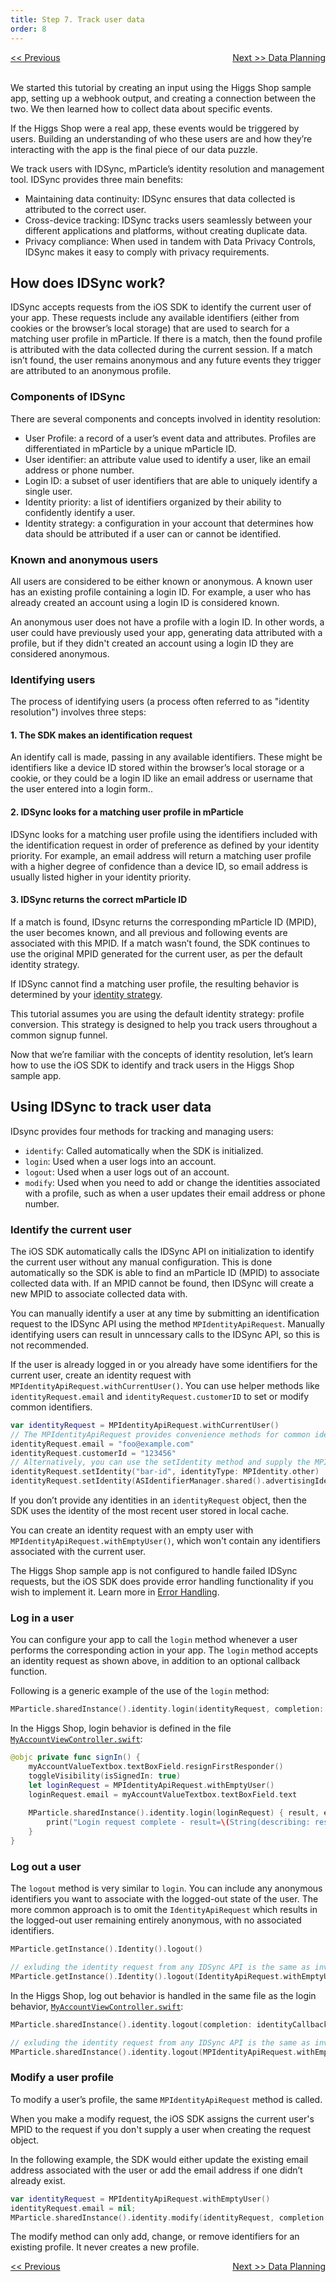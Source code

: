 ```yaml
---
title: Step 7. Track user data
order: 8
---
```

<a href="/developers/tutorials/ios/track-events/" style="position:relative; float:left"><< Previous</a>
<a href="/developers/tutorials/ios/data-planning/" style="position:relative; float:right">Next >> Data Planning</a>
<br/>
<br/>

We started this tutorial by creating an input using the Higgs Shop sample app, setting up a webhook output, and creating a connection between the two. We then learned how to collect data about specific events.

If the Higgs Shop were a real app, these events would be triggered by users. Building an understanding of who these users are and how they’re interacting with the app is the final piece of our data puzzle.

We track users with IDSync, mParticle’s identity resolution and management tool. IDSync provides three main benefits:

* Maintaining data continuity: IDSync ensures that data collected is attributed to the correct user.
* Cross-device tracking: IDSync tracks users seamlessly between your different applications and platforms, without creating duplicate data.
* Privacy compliance: When used in tandem with Data Privacy Controls, IDSync makes it easy to comply with privacy requirements.

## How does IDSync work?

IDSync accepts requests from the iOS SDK to identify the current user of your app. These requests include any available identifiers (either from cookies or the browser’s local storage) that are used to search for a matching user profile in mParticle. If there is a match, then the found profile is attributed with the data collected during the current session. If a match isn’t found, the user remains anonymous and any future events they trigger are attributed to an anonymous profile.

### Components of IDSync

There are several components and concepts involved in identity resolution:

* User Profile: a record of a user’s event data and attributes. Profiles are differentiated in mParticle by a unique mParticle ID.
* User identifier: an attribute value used to identify a user, like an email address or phone number.
* Login ID: a subset of user identifiers that are able to uniquely identify a single user.
* Identity priority: a list of identifiers organized by their ability to confidently identify a user.
* Identity strategy: a configuration in your account that determines how data should be attributed if a user can or cannot be identified.

### Known and anonymous users

All users are considered to be either known or anonymous. A known user has an existing profile containing a login ID. For example, a user who has already created an account using a login ID is considered known.

An anonymous user does not have a profile with a login ID. In other words, a user could have previously used your app, generating data attributed with a profile, but if they didn't created an account using a login ID they are considered anonymous.

### Identifying users

The process of identifying users (a process often referred to as "identity resolution") involves three steps:

#### 1. The SDK makes an identification request

An identify call is made, passing in any available identifiers. These might be identifiers like a device ID stored within the browser’s local storage or a cookie, or they could be a login ID like an email address or username that the user entered into a login form..

#### 2. IDSync looks for a matching user profile in mParticle

IDSync looks for a matching user profile using the identifiers included with the identification request in order of preference as defined by your identity priority. For example, an email address will return a matching user profile with a higher degree of confidence than a device ID, so email address is usually listed higher in your identity priority.

#### 3. IDSync returns the correct mParticle ID

If a match is found, IDsync returns the corresponding mParticle ID (MPID), the user becomes known, and all previous and following events are associated with this MPID. If a match wasn’t found, the SDK continues to use the original MPID generated for the current user, as per the default identity strategy. 

If IDSync cannot find a matching user profile, the resulting behavior is determined by your [identity strategy](https://docs.mparticle.com/guides/idsync/introduction).

<aside>
    This tutorial assumes you are using the default identity strategy: profile conversion. This strategy is designed to help you track users throughout a common signup funnel.
</aside>

Now that we’re familiar with the concepts of identity resolution, let’s learn how to use the iOS SDK to identify and track users in the Higgs Shop sample app.

## Using IDSync to track user data

IDsync provides four methods for tracking and managing users:

* `identify`: Called automatically when the SDK is initialized.
* `login`: Used when a user logs into an account.
* `logout`: Used when a user logs out of an account.
* `modify`: Used when you need to add or change the identities associated with a profile, such as when a user updates their email address or phone number.


### Identify the current user

The iOS SDK automatically calls the IDSync API on initialization to identify the current user without any manual configuration. This is done automatically so the SDK is able to find an mParticle ID (MPID) to associate collected data with. If an MPID cannot be found, then IDSync will create a new MPID to associate collected data with.

You can manually identify a user at any time by submitting an identification request to the IDSync API using the method `MPIdentityApiRequest`. Manually identifying users can result in unncessary calls to the IDSync API, so this is not recommended.

If the user is already logged in or you already have some identifiers for the current user, create an identity request with `MPIdentityApiRequest.withCurrentUser()`. You can use helper methods like `identityRequest.email` and `identityRequest.customerID` to set or modify common identifiers.

~~~swift
var identityRequest = MPIdentityApiRequest.withCurrentUser()
// The MPIdentityApiRequest provides convenience methods for common identifiers like email and customerIDs
identityRequest.email = "foo@example.com"
identityRequest.customerId = "123456"
// Alternatively, you can use the setIdentity method and supply the MPIdentity type manually
identityRequest.setIdentity("bar-id", identityType: MPIdentity.other)
identityRequest.setIdentity(ASIdentifierManager.shared().advertisingIdentifier.uuidString, identityType: MPIdentity.iOSAdvertiserId)
~~~

If you don’t provide any identities in an `identityRequest` object, then the SDK uses the identity of the most recent user stored in local cache. 

You can create an identity request with an empty user with `MPIdentityApiRequest.withEmptyUser()`, which won't contain any identifiers associated with the current user.

The Higgs Shop sample app is not configured to handle failed IDSync requests, but the iOS SDK does provide error handling functionality if you wish to implement it. Learn more in [Error Handling](https://docs.mparticle.com/developers/sdk/ios/idsync/#error-handling). 

### Log in a user

You can configure your app to call the `login` method whenever a user performs the corresponding action in your app. The `login` method accepts an identity request as shown above, in addition to an optional callback function.

Following is a generic example of the use of the `login` method:

~~~swift
MParticle.sharedInstance().identity.login(identityRequest, completion: identityCallback)
~~~

In the Higgs Shop, login behavior is defined in the file [`MyAccountViewController.swift`](https://github.com/mParticle/mparticle-apple-sample-apps/blob/main/core-sdk-samples/higgs-shop-sample-app/HiggsShopSampleApp/MyAccountViewController.swift):

~~~swift
@objc private func signIn() {
    myAccountValueTextbox.textBoxField.resignFirstResponder()
    toggleVisibility(isSignedIn: true)
    let loginRequest = MPIdentityApiRequest.withEmptyUser()
    loginRequest.email = myAccountValueTextbox.textBoxField.text
    
    MParticle.sharedInstance().identity.login(loginRequest) { result, error in
        print("Login request complete - result=\(String(describing: result)) error=\(String(describing: error))")
    }
}
~~~

### Log out a user

The `logout` method is very similar to `login`. You can include any anonymous identifiers you want to associate with the logged-out state of the user. The more common approach is to omit the `IdentityApiRequest` which results in the logged-out user remaining entirely anonymous, with no associated identifiers.

~~~swift
MParticle.getInstance().Identity().logout()

// exluding the identity request from any IDSync API is the same as invoking the following:
MParticle.getInstance().Identity().logout(IdentityApiRequest.withEmptyUser().build())
~~~

In the Higgs Shop, log out behavior is handled in the same file as the login behavior, [`MyAccountViewController.swift`](https://github.com/mParticle/mparticle-apple-sample-apps/blob/main/core-sdk-samples/higgs-shop-sample-app/HiggsShopSampleApp/MyAccountViewController.swift):

~~~swift
MParticle.sharedInstance().identity.logout(completion: identityCallback)

// exluding the identity request from any IDSync API is the same as invoking the following:
MParticle.sharedInstance().identity.logout(MPIdentityApiRequest.withEmptyUser(), completion: identityCallback)
~~~

### Modify a user profile

To modify a user’s profile, the same `MPIdentityApiRequest` method is called.

When you make a modify request, the iOS SDK assigns the current user's MPID to the request if you don't supply a user when creating the request object.

In the following example, the SDK would either update the existing email address associated with the user or add the email address if one didn’t already exist.

~~~swift
var identityRequest = MPIdentityApiRequest.withEmptyUser()
identityRequest.email = nil;
MParticle.sharedInstance().identity.modify(identityRequest, completion: identityCallback)
~~~

<aside>
    The modify method can only add, change, or remove identifiers for an existing profile. It never creates a new profile.
</aside>

<a href="/developers/tutorials/ios/track-events/" style="position:relative; float:left"><< Previous</a>
<a href="/developers/tutorials/ios/data-planning/" style="position:relative; float:right">Next >> Data Planning</a>